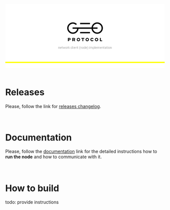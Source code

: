 ![Logo](https://github.com/GEO-Protocol/Press-Kit/blob/master/client/repo-header.png)
<br/>
<br/>

# Releases
Please, follow the link for [releases changelog](https://github.com/GEO-Protocol/GEO-network-client/blob/develop/RELEASES.md).
<br/>
<br/>
<br/>

# Documentation
Please, follow the [documentation](https://github.com/GEO-Protocol/Documentation) link for the detailed instructions how to **run the node** and how to communicate with it.
<br/>
<br/>
<br/>


# How to build
todo: provide instructions
<br/>
<br/>
<br/>
